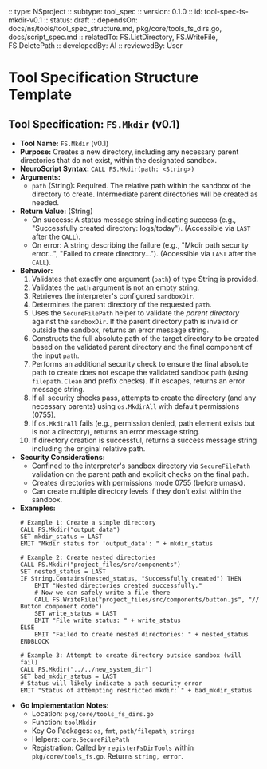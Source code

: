 :: type: NSproject
:: subtype: tool_spec
:: version: 0.1.0
:: id: tool-spec-fs-mkdir-v0.1
:: status: draft
:: dependsOn: docs/ns/tools/tool_spec_structure.md, pkg/core/tools_fs_dirs.go, docs/script_spec.md
:: relatedTo: FS.ListDirectory, FS.WriteFile, FS.DeletePath
:: developedBy: AI
:: reviewedBy: User

# Tool Specification Structure Template

## Tool Specification: `FS.Mkdir` (v0.1)

* **Tool Name:** `FS.Mkdir` (v0.1)
* **Purpose:** Creates a new directory, including any necessary parent directories that do not exist, within the designated sandbox.
* **NeuroScript Syntax:** `CALL FS.Mkdir(path: <String>)`
* **Arguments:**
    * `path` (String): Required. The relative path within the sandbox of the directory to create. Intermediate parent directories will be created as needed.
* **Return Value:** (String)
    * On success: A status message string indicating success (e.g., "Successfully created directory: logs/today"). (Accessible via `LAST` after the `CALL`).
    * On error: A string describing the failure (e.g., "Mkdir path security error...", "Failed to create directory..."). (Accessible via `LAST` after the `CALL`).
* **Behavior:**
    1.  Validates that exactly one argument (`path`) of type String is provided.
    2.  Validates the `path` argument is not an empty string.
    3.  Retrieves the interpreter's configured `sandboxDir`.
    4.  Determines the parent directory of the requested `path`.
    5.  Uses the `SecureFilePath` helper to validate the *parent directory* against the `sandboxDir`. If the parent directory path is invalid or outside the sandbox, returns an error message string.
    6.  Constructs the full absolute path of the target directory to be created based on the validated parent directory and the final component of the input `path`.
    7.  Performs an additional security check to ensure the final absolute path to create does not escape the validated sandbox path (using `filepath.Clean` and prefix checks). If it escapes, returns an error message string.
    8.  If all security checks pass, attempts to create the directory (and any necessary parents) using `os.MkdirAll` with default permissions (0755).
    9.  If `os.MkdirAll` fails (e.g., permission denied, path element exists but is not a directory), returns an error message string.
    10. If directory creation is successful, returns a success message string including the original relative path.
* **Security Considerations:**
    * Confined to the interpreter's sandbox directory via `SecureFilePath` validation on the parent path and explicit checks on the final path.
    * Creates directories with permissions mode 0755 (before umask).
    * Can create multiple directory levels if they don't exist within the sandbox.
* **Examples:**
    ```neuroscript
    # Example 1: Create a simple directory
    CALL FS.Mkdir("output_data")
    SET mkdir_status = LAST
    EMIT "Mkdir status for 'output_data': " + mkdir_status

    # Example 2: Create nested directories
    CALL FS.Mkdir("project_files/src/components")
    SET nested_status = LAST
    IF String.Contains(nested_status, "Successfully created") THEN
        EMIT "Nested directories created successfully."
        # Now we can safely write a file there
        CALL FS.WriteFile("project_files/src/components/button.js", "// Button component code")
        SET write_status = LAST
        EMIT "File write status: " + write_status
    ELSE
        EMIT "Failed to create nested directories: " + nested_status
    ENDBLOCK

    # Example 3: Attempt to create directory outside sandbox (will fail)
    CALL FS.Mkdir("../../new_system_dir")
    SET bad_mkdir_status = LAST
    # Status will likely indicate a path security error
    EMIT "Status of attempting restricted mkdir: " + bad_mkdir_status
    ```
* **Go Implementation Notes:**
    * Location: `pkg/core/tools_fs_dirs.go`
    * Function: `toolMkdir`
    * Key Go Packages: `os`, `fmt`, `path/filepath`, `strings`
    * Helpers: `core.SecureFilePath`
    * Registration: Called by `registerFsDirTools` within `pkg/core/tools_fs.go`. Returns `string, error`.